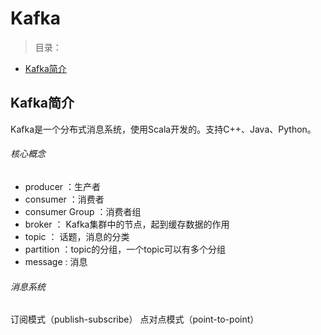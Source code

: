 # Kafka
> 目录：
  * [Kafka简介](#intro)

## <a name="intro"/>Kafka简介
Kafka是一个分布式消息系统，使用Scala开发的。支持C\+\+、Java、Python。

###### 核心概念
* producer ：生产者
* consumer ：消费者
* consumer Group ：消费者组
* broker ： Kafka集群中的节点，起到缓存数据的作用
* topic ： 话题，消息的分类
* partition ：topic的分组，一个topic可以有多个分组
* message : 消息

###### 消息系统
订阅模式（publish\-subscribe）
点对点模式（point\-to\-point）

